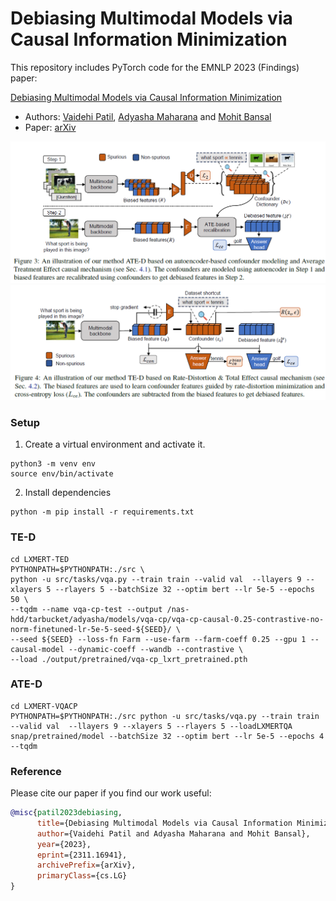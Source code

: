 # Debiasing Multimodal Models via Causal Information Minimization

This repository includes PyTorch code for the EMNLP 2023 (Findings) paper:

[Debiasing Multimodal Models via Causal Information Minimization](https://arxiv.org/abs/2311.16941)

* Authors: [Vaidehi Patil](https://vaidehi99.github.io/), [Adyasha Maharana](https://adymaharana.github.io/) and [Mohit Bansal](https://www.cs.unc.edu/~mbansal/)
* Paper: [arXiv](https://arxiv.org/abs/2311.16941)

![image](./assets/ate-d_fig.png)
![image](./assets/te-d_fig.png)

### Setup

1. Create a virtual environment and activate it.
```
python3 -m venv env
source env/bin/activate
```
2. Install dependencies
```
python -m pip install -r requirements.txt
```

### TE-D
```
cd LXMERT-TED
PYTHONPATH=$PYTHONPATH:./src \
python -u src/tasks/vqa.py --train train --valid val  --llayers 9 --xlayers 5 --rlayers 5 --batchSize 32 --optim bert --lr 5e-5 --epochs 50 \
--tqdm --name vqa-cp-test --output /nas-hdd/tarbucket/adyasha/models/vqa-cp/vqa-cp-causal-0.25-contrastive-no-norm-finetuned-lr-5e-5-seed-${SEED}/ \
--seed ${SEED} --loss-fn Farm --use-farm --farm-coeff 0.25 --gpu 1 --causal-model --dynamic-coeff --wandb --contrastive \
--load ./output/pretrained/vqa-cp_lxrt_pretrained.pth
```

### ATE-D
```
cd LXMERT-VQACP
PYTHONPATH=$PYTHONPATH:./src python -u src/tasks/vqa.py --train train --valid val  --llayers 9 --xlayers 5 --rlayers 5 --loadLXMERTQA snap/pretrained/model --batchSize 32 --optim bert --lr 5e-5 --epochs 4 --tqdm
```
### Reference
Please cite our paper if you find our work useful:
```bibtex
@misc{patil2023debiasing,
      title={Debiasing Multimodal Models via Causal Information Minimization}, 
      author={Vaidehi Patil and Adyasha Maharana and Mohit Bansal},
      year={2023},
      eprint={2311.16941},
      archivePrefix={arXiv},
      primaryClass={cs.LG}
}
```
